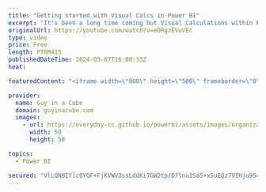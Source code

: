 ```yaml
---
title: "Getting started with Visual Calcs in Power BI"
excerpt: "It's been a long time coming but Visual Calculations within Power BI are here!!! Jay joins us to get us started on using Visual Calcs within our reports.  Share your thoughts on visual calculations (preview) https://aka.ms/visual-calculations-feedback  Using visual calculations (preview) https://learn.microsoft.com/power-bi/transform-model/desktop-visual-calculations-overview"
originalUrl: https://youtube.com/watch?v=eDRgzEVwVEc
type: video
price: Free
length: PT6M41S
publishedDateTime: 2024-03-07T16:00:33Z
heat: 

featuredContent: "<iframe width=\"800\" height=\"500\" frameborder=\"0\" src=\"https://www.youtube.com/embed/eDRgzEVwVEc\" allow=\"accelerometer; autoplay; encrypted-media; gyroscope; picture-in-picture\" allowfullscreen></iframe>"

provider:
  name: Guy in a Cube
  domain: guyinacube.com
  images:
    - url: https://everyday-cc.github.io/powerbi/assets/images/organizations/guyinacube.com-50x50.jpg
      width: 50
      height: 50

topics:
  - Power BI

secured: "VlLQN8IflcOYQF+FjKVWV3ssLddKi7GW2tp/D7lnu1Sa5+xSuEQz7VIHju9S4ByR/NCo0/m7/HdN2R7Hs+20pjYEy/U2pYgVafWzZLgo+2jJiU3Ovcs5NWRfxqF+mZrE0VQ2ix3cQ45SwQvJVDPwOxAPEq1fQ7weJ9grSgLB43vehTP/3+p3pEF6VQv4QOAmKh3FriVQU0X2Kjyvj5vxFP69tFOKJzEE4qHTWLX/JPdIYzJIX0vVyHvaWrlLPl4hZ08R9IDRPbim/AhKizHENrseiL+Bug9gSoQh7ntcrbVnril82CgW0e8t64ChMS7goSt/O2z+rZx8xj8Uj2xGggDotHEti4iAOMvTDFUYyy3VpS61usQeZ2Du+Iuoiys/ZOETKtUwxjQLMiloIPqFKjdmhWV8zIovHh0f+V4Lir4=;Xtowahd/ObVaCe+tGdOitg=="
---
```


